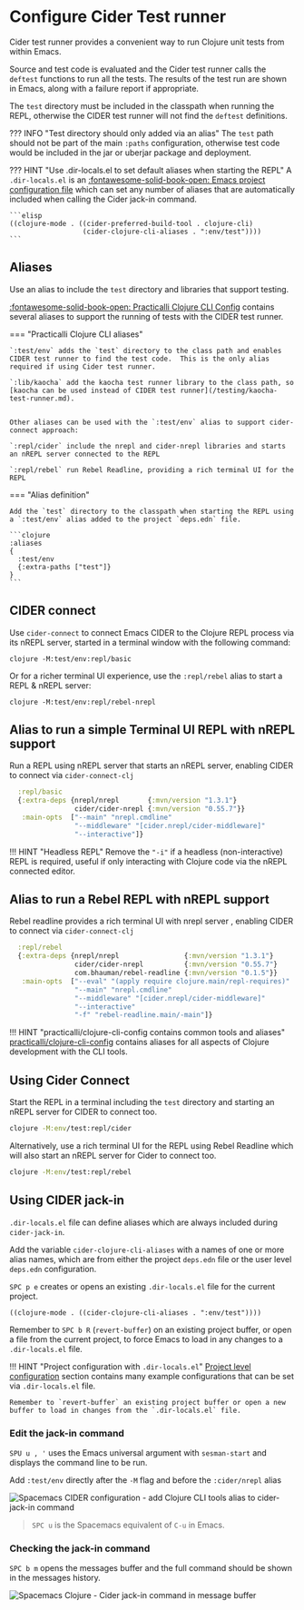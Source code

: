 # Configure Cider Test runner

Cider test runner provides a convenient way to run Clojure unit tests from within Emacs.

Source and test code is evaluated and the Cider test runner calls the `deftest` functions to run all the tests.  The results of the test run are shown in Emacs, along with a failure report if appropriate.

The `test` directory must be included in the classpath when running the REPL, otherwise the CIDER test runner will not find the `deftest` definitions.

??? INFO "Test directory should only added via an alias"
    The `test` path should not be part of the main `:paths` configuration, otherwise test code would be included in the jar or uberjar package and deployment.

??? HINT "Use .dir-locals.el to set default aliases when starting the REPL"
    A `.dir-locals.el` is an [:fontawesome-solid-book-open: Emacs project configuration file](/spacemacs/clojure-development/project-configuration/) which can set any number of aliases that are automatically included when calling the Cider jack-in command.

    ```elisp
    ((clojure-mode . ((cider-preferred-build-tool . clojure-cli)
                      (cider-clojure-cli-aliases . ":env/test"))))
    ```


## Aliases

Use an alias to include the `test` directory and libraries that support testing.

[:fontawesome-solid-book-open: Practicalli Clojure CLI Config](https://practical.li/clojure/clojure-cli/install/community-tools.html) contains several aliases to support the running of tests with the CIDER test runner.


=== "Practicalli Clojure CLI aliases"

    `:test/env` adds the `test` directory to the class path and enables CIDER test runner to find the test code.  This is the only alias required if using Cider test runner.

    `:lib/kaocha` add the kaocha test runner library to the class path, so [kaocha can be used instead of CIDER test runner](/testing/kaocha-test-runner.md).


    Other aliases can be used with the `:test/env` alias to support cider-connect approach:

    `:repl/cider` include the nrepl and cider-nrepl libraries and starts an nREPL server connected to the REPL

    `:repl/rebel` run Rebel Readline, providing a rich terminal UI for the REPL



=== "Alias definition"

    Add the `test` directory to the classpath when starting the REPL using a `:test/env` alias added to the project `deps.edn` file.

    ```clojure
    :aliases
    {
      :test/env
      {:extra-paths ["test"]}
    }
    ```


## CIDER connect

Use `cider-connect` to connect Emacs CIDER to the Clojure REPL process via its nREPL server, started in a terminal window with the following command:

```shell
clojure -M:test/env:repl/basic
```

Or for a richer terminal UI experience, use the `:repl/rebel` alias to start a REPL & nREPL server:

```shell
clojure -M:test/env:repl/rebel-nrepl
```


## Alias to run a simple Terminal UI REPL with nREPL support

Run a REPL using nREPL server that starts an nREPL server, enabling CIDER to connect via `cider-connect-clj`

```clojure
  :repl/basic
  {:extra-deps {nrepl/nrepl       {:mvn/version "1.3.1"}
                cider/cider-nrepl {:mvn/version "0.55.7"}}
   :main-opts  ["--main" "nrepl.cmdline"
                "--middleware" "[cider.nrepl/cider-middleware]"
                "--interactive"]}
```

!!! HINT "Headless REPL"
    Remove the `"-i"` if a headless (non-interactive) REPL is required, useful if only interacting with Clojure code via the nREPL connected editor.


## Alias to run a Rebel REPL with nREPL support

Rebel readline provides a rich terminal UI with nrepl server , enabling CIDER to connect via `cider-connect-clj`

```clojure
  :repl/rebel
  {:extra-deps {nrepl/nrepl                {:mvn/version "1.3.1"}
                cider/cider-nrepl          {:mvn/version "0.55.7"}
                com.bhauman/rebel-readline {:mvn/version "0.1.5"}}
   :main-opts  ["--eval" "(apply require clojure.main/repl-requires)"
                "--main" "nrepl.cmdline"
                "--middleware" "[cider.nrepl/cider-middleware]"
                "--interactive"
                "-f" "rebel-readline.main/-main"]}
```

!!! HINT "practicalli/clojure-cli-config contains common tools and aliases"
    [practicalli/clojure-cli-config](https://practical.li/clojure/clojure-cli/install/community-tools.html) contains aliases for all aspects of Clojure development with the CLI tools.



## Using Cider Connect

Start the REPL in a terminal including the `test` directory and starting an nREPL server for CIDER to connect too.

```bash
clojure -M:env/test:repl/cider
```

Alternatively, use a rich terminal UI for the REPL using Rebel Readline which will also start an nREPL server for Cider to connect too.

```bash
clojure -M:env/test:repl/rebel
```


## Using CIDER jack-in

`.dir-locals.el` file can define aliases which are always included during `cider-jack-in`.

Add the variable `cider-clojure-cli-aliases` with a names of one or more alias names, which are from either the project `deps.edn` file or the user level `deps.edn` configuration.

`SPC p e` creates or opens an existing `.dir-locals.el` file for the current project.

```elisp
((clojure-mode . ((cider-clojure-cli-aliases . ":env/test"))))
```

Remember to `SPC b R` (`revert-buffer`) on an existing project buffer, or open a file from the current project, to force Emacs to load in any changes to a `.dir-locals.el` file.

!!! HINT "Project configuration with `.dir-locals.el`"
    [Project level configuration](/spacemacs/clojure-projects/project-configuration.md) section contains many example configurations that can be set via `.dir-locals.el` file.

    Remember to `revert-buffer` an existing project buffer or open a new buffer to load in changes from the `.dir-locals.el` file.


### Edit the jack-in command

`SPU u , '` uses the Emacs universal argument with `sesman-start` and displays the command line to be run.

Add `:test/env` directly after the `-M` flag and before the `:cider/nrepl` alias

![Spacemacs CIDER configuration - add Clojure CLI tools alias to cider-jack-in command](https://raw.githubusercontent.com/practicalli/graphic-design/live/spacemacs/screenshots/spacemacs-clojure-cider-jack-in-alias-env-test.png)

> `SPC u` is the Spacemacs equivalent of `C-u` in Emacs.


### Checking the jack-in command

`SPC b m` opens the messages buffer and the full command should be shown in the messages history.

![Spacemacs Clojure - Cider jack-in command in message buffer](https://raw.githubusercontent.com/practicalli/graphic-design/live/spacemacs/screenshots/spacemacs-clojure-jack-in-command-in-message-buffer.png)
